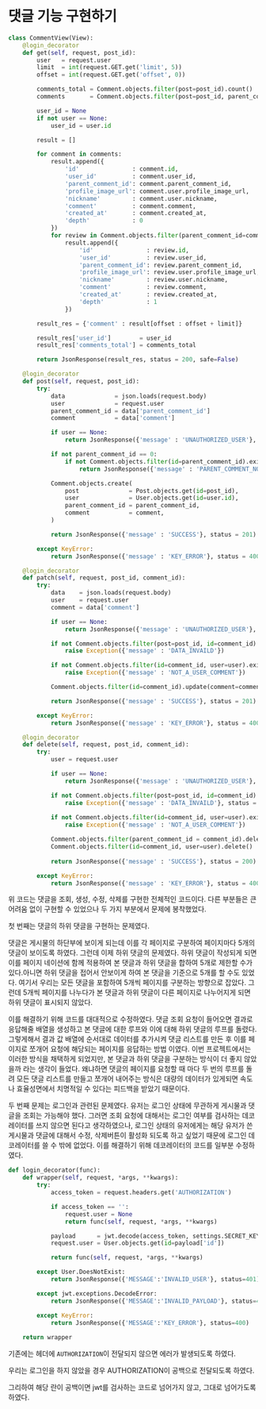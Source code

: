 # 댓글 기능 구현하기

```python
class CommentView(View):
    @login_decorator
    def get(self, request, post_id):
        user   = request.user
        limit  = int(request.GET.get('limit', 5))
        offset = int(request.GET.get('offset', 0))

        comments_total = Comment.objects.filter(post=post_id).count()
        comments       = Comment.objects.filter(post=post_id, parent_comment_id=0).order_by('-created_at')

        user_id = None
        if not user == None:    
            user_id = user.id

        result = []

        for comment in comments:
            result.append({
                'id'               : comment.id,
                'user_id'          : comment.user_id,
                'parent_comment_id': comment.parent_comment_id,
                'profile_image_url': comment.user.profile_image_url,
                'nickname'         : comment.user.nickname,
                'comment'          : comment.comment,
                'created_at'       : comment.created_at,
                'depth'            : 0
            })
            for review in Comment.objects.filter(parent_comment_id=comment.id).order_by('-created_at'):
                result.append({
                    'id'               : review.id,
                    'user_id'          : review.user_id,
                    'parent_comment_id': review.parent_comment_id,
                    'profile_image_url': review.user.profile_image_url,
                    'nickname'         : review.user.nickname,
                    'comment'          : review.comment,
                    'created_at'       : review.created_at,
                    'depth'            : 1
                })

        result_res = {'comment' : result[offset : offset + limit]}

        result_res['user_id']        = user_id
        result_res['comments_total'] = comments_total

        return JsonResponse(result_res, status = 200, safe=False)

    @login_decorator
    def post(self, request, post_id):
        try:
            data              = json.loads(request.body)
            user              = request.user
            parent_comment_id = data['parent_comment_id']
            comment           = data['comment']

            if user == None:
                return JsonResponse({'message' : 'UNAUTHORIZED_USER'}, status = 403)

            if not parent_comment_id == 0:
                if not Comment.objects.filter(id=parent_comment_id).exists():
                    return JsonResponse({'message' : 'PARENT_COMMENT_NOT_EXIST'}, status = 404)

            Comment.objects.create(
                post              = Post.objects.get(id=post_id),
                user              = User.objects.get(id=user.id),
                parent_comment_id = parent_comment_id,
                comment           = comment,
            )

            return JsonResponse({'message' : 'SUCCESS'}, status = 201)

        except KeyError:
            return JsonResponse({'message' : 'KEY_ERROR'}, status = 400)

    @login_decorator
    def patch(self, request, post_id, comment_id):
        try:
            data    = json.loads(request.body)
            user    = request.user
            comment = data['comment']

            if user == None:
                return JsonResponse({'message' : 'UNAUTHORIZED_USER'}, status = 403)

            if not Comment.objects.filter(post=post_id, id=comment_id).exists():
                raise Exception({'message' : 'DATA_INVAILD'})

            if not Comment.objects.filter(id=comment_id, user=user).exists():
                raise Exception({'message' : 'NOT_A_USER_COMMENT'})

            Comment.objects.filter(id=comment_id).update(comment=comment)

            return JsonResponse({'message' : 'SUCCESS'}, status = 201)

        except KeyError:
            return JsonResponse({'message' : 'KEY_ERROR'}, status = 400)

    @login_decorator
    def delete(self, request, post_id, comment_id):
        try:
            user = request.user

            if user == None:
                return JsonResponse({'message' : 'UNAUTHORIZED_USER'}, status = 403)

            if not Comment.objects.filter(post=post_id, id=comment_id).exists():
                raise Exception({'message' : 'DATA_INVAILD'}, status = 400)
    
            if not Comment.objects.filter(id=comment_id, user=user).exists():
                raise Exception({'message' : 'NOT_A_USER_COMMENT'})

            Comment.objects.filter(parent_comment_id = comment_id).delete()
            Comment.objects.filter(id=comment_id, user=user).delete()
            
            return JsonResponse({'message' : 'SUCCESS'}, status = 200)

        except KeyError:
            return JsonResponse({'message' : 'KEY_ERROR'}, status = 400)
```

위 코드는 댓글을 조회, 생성, 수정, 삭제를 구현한 전체적인 코드이다. 다른 부분들은 큰 어려움 없이 구현할 수 있었으나 두 가지 부분에서 문제에 봉착했었다.

첫 번째는 댓글의 하위 댓글을 구현하는 문제였다.

댓글은 게시물의 하단부에 보이게 되는데 이를 각 페이지로 구분하여 페이지마다 5개의 댓글이 보이도록 하였다. 그런데 이제 하위 댓글의 문제였다. 하위 댓글이 작성되게 되면 이를 페이지 네이션에 함께 적용하여 본 댓글과 하위 댓글을 합하여 5개로 제한할 수가 있다.아니면 하위 댓글을 접어서 안보이게 하여 본 댓글을 기준으로 5개를 할 수도 있었다. 여기서 우리는 모든 댓글을 포함하여 5개씩 페이지를 구분하는 방향으로 잡았다. 그런데 5개씩 페이지를 나누다가 본 댓글과 하위 댓글이 다른 페이지로 나누어지게 되면 하위 댓글이 표시되지 않았다.

이를 해결하기 위해 코드를 대대적으로 수정하였다. 댓글 조회 요청이 들어오면 결과로 응답해줄 배열을 생성하고 본 댓글에 대한 루프와 이에 대해 하위 댓글의 루프를 돌렸다. 그렇게해서 결과 값 배열에 순서대로 데이터를 추가시켜 댓글 리스트를 만든 후 이를 페이지로 쪼개어 요청에 해당되는 페이지를 응답하는 방법 이였다. 이번 프로젝트에서는 이러한 방식을 채택하게 되었지만, 본 댓글과 하위 댓글을 구분하는 방식이 더 좋지 않았을까 라는 생각이 들었다. 왜냐하면 댓글의 페이지를 요청할 때 마다 두 번의 루프를 돌려 모든 댓글 리스트를 만들고 쪼개어 내어주는 방식은 대량의 데이터가 있게되면 속도나 효율성면에서 치명적일 수 있다는 피드백을 받았기 때문이다.

두 번째 문제는 로그인과 관련된 문제였다. 유저는 로그인 상태에 무관하게 게시물과 댓글을 조회는 가능해야 했다. 그러면 조회 요청에 대해서는 로그인 여부를 검사하는 데코레이터를 쓰지 않으면 된다고 생각하였으나, 로그인 상태의 유저에게는 해당 유저가 쓴 게시물과 댓글에 대해서 수정, 삭제버튼이 활성화 되도록 하고 싶었기 때문에 로그인 데코레이터를 쓸 수 밖에 없었다. 이를 해결하기 위해 데코레이터의 코드를 일부분 수정하였다.

```python
def login_decorator(func):
    def wrapper(self, request, *args, **kwargs):
        try:
            access_token = request.headers.get('AUTHORIZATION')

            if access_token == '':
                request.user = None
                return func(self, request, *args, **kwargs)

            payload      = jwt.decode(access_token, settings.SECRET_KEY, settings.ALGORITHM)
            request.user = User.objects.get(id=payload['id'])

            return func(self, request, *args, **kwargs)

        except User.DoesNotExist:
            return JsonResponse({'MESSAGE':'INVALID_USER'}, status=401)

        except jwt.exceptions.DecodeError:
            return JsonResponse({'MESSAGE':'INVALID_PAYLOAD'}, status=401)

        except KeyError:
            return JsonResponse({'MESSAGE':'KEY_ERROR'}, status=400)
    
    return wrapper
```

기존에는 헤더에 `AUTHORIZATION`이 전달되지 않으면 에러가 발생되도록 하였다.

우리는 로그인을 하지 않았을 경우 AUTHORIZATION이 공백으로 전달되도록 하였다.

그리하여 해당 란이 공백이면 jwt를 검사하는 코드로 넘어가지 않고, 그대로 넘어가도록 하였다.
